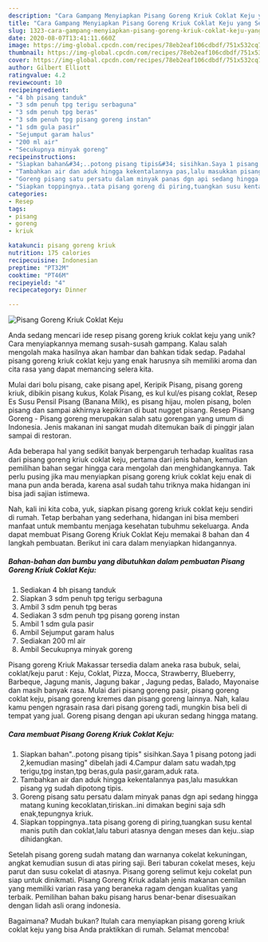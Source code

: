 ```yaml
---
description: "Cara Gampang Menyiapkan Pisang Goreng Kriuk Coklat Keju yang Sempurna"
title: "Cara Gampang Menyiapkan Pisang Goreng Kriuk Coklat Keju yang Sempurna"
slug: 1323-cara-gampang-menyiapkan-pisang-goreng-kriuk-coklat-keju-yang-sempurna
date: 2020-08-07T13:41:11.660Z
image: https://img-global.cpcdn.com/recipes/78eb2eaf106cdbdf/751x532cq70/pisang-goreng-kriuk-coklat-keju-foto-resep-utama.jpg
thumbnail: https://img-global.cpcdn.com/recipes/78eb2eaf106cdbdf/751x532cq70/pisang-goreng-kriuk-coklat-keju-foto-resep-utama.jpg
cover: https://img-global.cpcdn.com/recipes/78eb2eaf106cdbdf/751x532cq70/pisang-goreng-kriuk-coklat-keju-foto-resep-utama.jpg
author: Gilbert Elliott
ratingvalue: 4.2
reviewcount: 10
recipeingredient:
- "4 bh pisang tanduk"
- "3 sdm penuh tpg terigu serbaguna"
- "3 sdm penuh tpg beras"
- "3 sdm penuh tpg pisang goreng instan"
- "1 sdm gula pasir"
- "Sejumput garam halus"
- "200 ml air"
- "Secukupnya minyak goreng"
recipeinstructions:
- "Siapkan bahan&#34;..potong pisang tipis&#34; sisihkan.Saya 1 pisang potong jadi 2,kemudian masing&#34; dibelah jadi 4.Campur dalam satu wadah,tpg terigu,tpg instan,tpg beras,gula pasir,garam,aduk rata."
- "Tambahkan air dan aduk hingga kekentalannya pas,lalu masukkan pisang yg sudah dipotong tipis."
- "Goreng pisang satu persatu dalam minyak panas dgn api sedang hingga matang kuning kecoklatan,tiriskan..ini dimakan begini saja sdh enak,tepungnya kriuk."
- "Siapkan toppingnya..tata pisang goreng di piring,tuangkan susu kental manis putih dan coklat,lalu taburi atasnya dengan meses dan keju..siap dihidangkan."
categories:
- Resep
tags:
- pisang
- goreng
- kriuk

katakunci: pisang goreng kriuk 
nutrition: 175 calories
recipecuisine: Indonesian
preptime: "PT32M"
cooktime: "PT46M"
recipeyield: "4"
recipecategory: Dinner

---
```



![Pisang Goreng Kriuk Coklat Keju](https://img-global.cpcdn.com/recipes/78eb2eaf106cdbdf/751x532cq70/pisang-goreng-kriuk-coklat-keju-foto-resep-utama.jpg)

Anda sedang mencari ide resep pisang goreng kriuk coklat keju yang unik? Cara menyiapkannya memang susah-susah gampang. Kalau salah mengolah maka hasilnya akan hambar dan bahkan tidak sedap. Padahal pisang goreng kriuk coklat keju yang enak harusnya sih memiliki aroma dan cita rasa yang dapat memancing selera kita.

Mulai dari bolu pisang, cake pisang apel, Keripik Pisang, pisang goreng kriuk, dibikin pisang kukus, Kolak Pisang, es kul kul/es pisang coklat, Resep Es Susu Pensil Pisang (Banana Milk), es pisang hijau, molen pisang, bolen pisang dan sampai akhirnya kepikiran di buat nugget pisang. Resep Pisang Goreng - Pisang goreng merupakan salah satu gorengan yang umum di Indonesia. Jenis makanan ini sangat mudah ditemukan baik di pinggir jalan sampai di restoran.

Ada beberapa hal yang sedikit banyak berpengaruh terhadap kualitas rasa dari pisang goreng kriuk coklat keju, pertama dari jenis bahan, kemudian pemilihan bahan segar hingga cara mengolah dan menghidangkannya. Tak perlu pusing jika mau menyiapkan pisang goreng kriuk coklat keju enak di mana pun anda berada, karena asal sudah tahu triknya maka hidangan ini bisa jadi sajian istimewa.


Nah, kali ini kita coba, yuk, siapkan pisang goreng kriuk coklat keju sendiri di rumah. Tetap berbahan yang sederhana, hidangan ini bisa memberi manfaat untuk membantu menjaga kesehatan tubuhmu sekeluarga. Anda dapat membuat Pisang Goreng Kriuk Coklat Keju memakai 8 bahan dan 4 langkah pembuatan. Berikut ini cara dalam menyiapkan hidangannya.

<!--inarticleads1-->

##### Bahan-bahan dan bumbu yang dibutuhkan dalam pembuatan Pisang Goreng Kriuk Coklat Keju:

1. Sediakan 4 bh pisang tanduk
1. Siapkan 3 sdm penuh tpg terigu serbaguna
1. Ambil 3 sdm penuh tpg beras
1. Sediakan 3 sdm penuh tpg pisang goreng instan
1. Ambil 1 sdm gula pasir
1. Ambil Sejumput garam halus
1. Sediakan 200 ml air
1. Ambil Secukupnya minyak goreng


Pisang goreng Kriuk Makassar tersedia dalam aneka rasa bubuk, selai, coklat/keju parut : Keju, Coklat, Pizza, Mocca, Strawberry, Blueberry, Barbeque, Jagung manis, Jagung bakar , Jagung pedas, Balado, Mayonaise dan masih banyak rasa. Mulai dari pisang goreng pasir, pisang goreng coklat keju, pisang goreng kremes dan pisang goreng lainnya. Nah, kalau kamu pengen ngrasain rasa dari pisang goreng tadi, mungkin bisa beli di tempat yang jual. Goreng pisang dengan api ukuran sedang hingga matang. 

<!--inarticleads2-->

##### Cara membuat Pisang Goreng Kriuk Coklat Keju:

1. Siapkan bahan&#34;..potong pisang tipis&#34; sisihkan.Saya 1 pisang potong jadi 2,kemudian masing&#34; dibelah jadi 4.Campur dalam satu wadah,tpg terigu,tpg instan,tpg beras,gula pasir,garam,aduk rata.
1. Tambahkan air dan aduk hingga kekentalannya pas,lalu masukkan pisang yg sudah dipotong tipis.
1. Goreng pisang satu persatu dalam minyak panas dgn api sedang hingga matang kuning kecoklatan,tiriskan..ini dimakan begini saja sdh enak,tepungnya kriuk.
1. Siapkan toppingnya..tata pisang goreng di piring,tuangkan susu kental manis putih dan coklat,lalu taburi atasnya dengan meses dan keju..siap dihidangkan.


Setelah pisang goreng sudah matang dan warnanya cokelat kekuningan, angkat kemudian susun di atas piring saji. Beri taburan cokelat meses, keju parut dan susu cokelat di atasnya. Pisang goreng selimut keju cokelat pun siap untuk dinikmati. Pisang Goreng Kriuk adalah jenis makanan cemilan yang memiliki varian rasa yang beraneka ragam dengan kualitas yang terbaik. Pemilihan bahan baku pisang harus benar-benar disesuaikan dengan lidah asli orang indonesia. 

Bagaimana? Mudah bukan? Itulah cara menyiapkan pisang goreng kriuk coklat keju yang bisa Anda praktikkan di rumah. Selamat mencoba!
